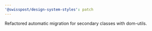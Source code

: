 ```yaml
---
'@swisspost/design-system-styles': patch
---
```


Refactored automatic migration for secondary classes with dom-utils.
